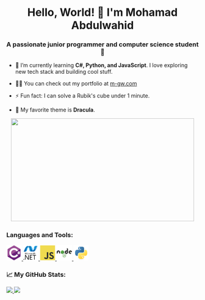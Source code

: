 <h1 align="center">Hello, World! 👋 I'm Mohamad Abdulwahid</h1>
<h3 align="center">A passionate junior programmer and computer science student 🚀</h3>

- 🌱 I’m currently learning **C#, Python, and JavaScript**. I love exploring new tech stack and building cool stuff.

- 👨‍💻 You can check out my portfolio at [m-gw.com](http://m-gw.com)

- ⚡ Fun fact: I can solve a Rubik's cube under 1 minute.

- 💜 My favorite theme is **Dracula**.

<p align="center">
  <img src="https://media.giphy.com/media/LmNwrBhejkK9EFP504/giphy.gif" width="480" height="270" />
</p>

<h3 align="left">Languages and Tools:</h3>
<p align="left">
<a href="https://www.w3schools.com/cs/" target="_blank" rel="noreferrer"> <img src="https://raw.githubusercontent.com/devicons/devicon/master/icons/csharp/csharp-original.svg" alt="csharp" width="40" height="40"/> </a>
<a href="https://dotnet.microsoft.com/" target="_blank" rel="noreferrer"> <img src="https://raw.githubusercontent.com/devicons/devicon/master/icons/dot-net/dot-net-original-wordmark.svg" alt="dotnet" width="40" height="40"/> </a>
<a href="https://developer.mozilla.org/en-US/docs/Web/JavaScript" target="_blank" rel="noreferrer"> <img src="https://raw.githubusercontent.com/devicons/devicon/master/icons/javascript/javascript-original.svg" alt="javascript" width="40" height="40"/> </a>
<a href="https://nodejs.org" target="_blank" rel="noreferrer"> <img src="https://raw.githubusercontent.com/devicons/devicon/master/icons/nodejs/nodejs-original-wordmark.svg" alt="nodejs" width="40" height="40"/> </a>
<a href="https://www.python.org" target="_blank" rel="noreferrer"> <img src="https://raw.githubusercontent.com/devicons/devicon/master/icons/python/python-original.svg" alt="python" width="40" height="40"/> </a>
</p>

<h3 align="left">📈 My GitHub Stats:</h3>
<p align="left">
<a href="https://github.com/m1gw">
  <img height="180em" src="https://github-readme-stats.vercel.app/api?username=m1gw&show_icons=true&theme=dracula" />
  <img height="180em" src="https://github-readme-stats.vercel.app/api/top-langs/?username=m1gw&theme=dracula&layout=compact" />
</a>
</p>
